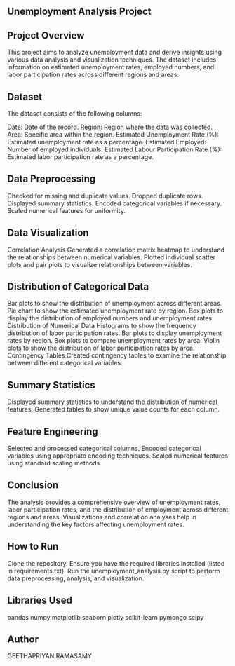 ## Unemployment Analysis Project
## Project Overview
This project aims to analyze unemployment data and derive insights using various data analysis and visualization techniques. The dataset includes information on estimated unemployment rates, employed numbers, and labor participation rates across different regions and areas.

## Dataset
The dataset consists of the following columns:

Date: Date of the record.
Region: Region where the data was collected.
Area: Specific area within the region.
Estimated Unemployment Rate (%): Estimated unemployment rate as a percentage.
Estimated Employed: Number of employed individuals.
Estimated Labour Participation Rate (%): Estimated labor participation rate as a percentage.

## Data Preprocessing
Checked for missing and duplicate values.
Dropped duplicate rows.
Displayed summary statistics.
Encoded categorical variables if necessary.
Scaled numerical features for uniformity.

## Data Visualization
Correlation Analysis
Generated a correlation matrix heatmap to understand the relationships between numerical variables.
Plotted individual scatter plots and pair plots to visualize relationships between variables.

## Distribution of Categorical Data
Bar plots to show the distribution of unemployment across different areas.
Pie chart to show the estimated unemployment rate by region.
Box plots to display the distribution of employed numbers and unemployment rates.
Distribution of Numerical Data
Histograms to show the frequency distribution of labor participation rates.
Bar plots to display unemployment rates by region.
Box plots to compare unemployment rates by area.
Violin plots to show the distribution of labor participation rates by area.
Contingency Tables
Created contingency tables to examine the relationship between different categorical variables.

## Summary Statistics
Displayed summary statistics to understand the distribution of numerical features.
Generated tables to show unique value counts for each column.

## Feature Engineering
Selected and processed categorical columns.
Encoded categorical variables using appropriate encoding techniques.
Scaled numerical features using standard scaling methods.

## Conclusion
The analysis provides a comprehensive overview of unemployment rates, labor participation rates, and the distribution of employment across different regions and areas. Visualizations and correlation analyses help in understanding the key factors affecting unemployment rates.

## How to Run
Clone the repository.
Ensure you have the required libraries installed (listed in requirements.txt).
Run the unemployment_analysis.py script to perform data preprocessing, analysis, and visualization.

## Libraries Used
pandas
numpy
matplotlib
seaborn
plotly
scikit-learn
pymongo
scipy

## Author
GEETHAPRIYAN RAMASAMY
